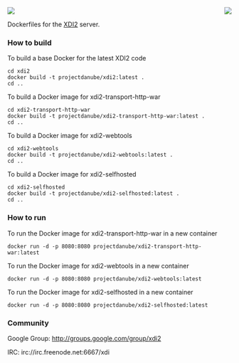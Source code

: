 <a href="http://projectdanube.org/" target="_blank"><img src="http://projectdanube.github.com/xdi2/images/projectdanube_logo.png" align="right"></a>
<img src="http://projectdanube.github.com/xdi2/images/logo64.png"><br>

Dockerfiles for the [XDI2](http://github.com/projectdanube/xdi2) server.

### How to build

To build a base Docker for the latest XDI2 code

	cd xdi2
    docker build -t projectdanube/xdi2:latest .
    cd ..

To build a Docker image for xdi2-transport-http-war

	cd xdi2-transport-http-war
    docker build -t projectdanube/xdi2-transport-http-war:latest .
    cd ..

To build a Docker image for xdi2-webtools

	cd xdi2-webtools
    docker build -t projectdanube/xdi2-webtools:latest .
    cd ..

To build a Docker image for xdi2-selfhosted

	cd xdi2-selfhosted
    docker build -t projectdanube/xdi2-selfhosted:latest .
    cd ..

### How to run

To run the Docker image for xdi2-transport-http-war in a new container

	docker run -d -p 8080:8080 projectdanube/xdi2-transport-http-war:latest

To run the Docker image for xdi2-webtools in a new container

	docker run -d -p 8080:8080 projectdanube/xdi2-webtools:latest

To run the Docker image for xdi2-selfhosted in a new container

	docker run -d -p 8080:8080 projectdanube/xdi2-selfhosted:latest

### Community

Google Group: http://groups.google.com/group/xdi2

IRC: irc://irc.freenode.net:6667/xdi
